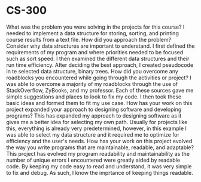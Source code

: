 # CS-300
What was the problem you were solving in the projects for this course?
I needed to implement a data structure for storing, sorting, and printing course results from a text file.
How did you approach the problem? Consider why data structures are important to understand.
I first defined the requirements of my program and where priorities needed to be focused such as sort speed. I then examined the different data structures and their run time efficiency. After deciding the best approach, I created pseudocode in te selected data structure, binary trees.
How did you overcome any roadblocks you encountered while going through the activities or project?
I was able to overcome a majority of my roadblocks through the use of StackOverflow, ZyBooks, and my professor. Each of these sources gave me simple suggestions and places to look to fix my code. I then took these basic ideas and formed them to fit my use case.
How has your work on this project expanded your approach to designing software and developing programs?
This has expanded my approach to designing software as it gives me a better idea for selecting my own path. Usually for projects like this, everything is already very predetermined, however, in this example I was able to select my data structure and it required me to optimize for efficiency and the user's needs.
How has your work on this project evolved the way you write programs that are maintainable, readable, and adaptable?
This project has evolved my program readability and maintainability as the number of unique errors I encountered were greatly aided by readable code. By keeping my code easy to read and understand, it was very simple to fix and debug. As such, I know the imprtance of keeping things readable.
